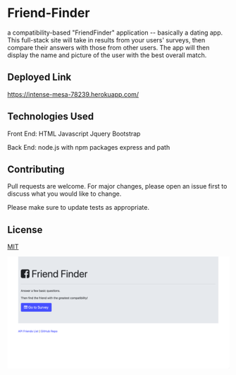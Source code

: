 
# Friend-Finder

a compatibility-based "FriendFinder" application -- basically a dating app. This full-stack site will take in results from your users' surveys, then compare their answers with those from other users. The app will then display the name and picture of the user with the best overall match.

## Deployed Link

<https://intense-mesa-78239.herokuapp.com/>



## Technologies Used

Front End:
HTML
Javascript
Jquery
Bootstrap

Back End:
node.js with npm packages express and path


## Contributing
Pull requests are welcome. For major changes, please open an issue first to discuss what you would like to change.

Please make sure to update tests as appropriate.

## License
[MIT](https://choosealicense.com/licenses/mit/)



![alt text](/images/friendfinder.png)